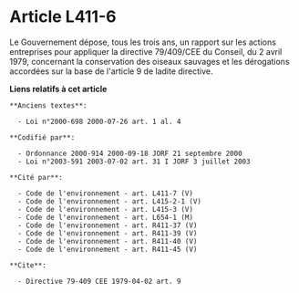 # Article L411-6

Le Gouvernement dépose, tous les trois ans, un rapport sur les actions entreprises pour appliquer la directive 79/409/CEE du
Conseil, du 2 avril 1979, concernant la conservation des oiseaux sauvages et les dérogations accordées sur la base de
l'article 9 de ladite directive.

**Liens relatifs à cet article**

	**Anciens textes**:

	  - Loi n°2000-698 2000-07-26 art. 1 al. 4

	**Codifié par**:

	  - Ordonnance 2000-914 2000-09-18 JORF 21 septembre 2000
	  - Loi n°2003-591 2003-07-02 art. 31 I JORF 3 juillet 2003

	**Cité par**:

	  - Code de l'environnement - art. L411-7 (V)
	  - Code de l'environnement - art. L415-2-1 (V)
	  - Code de l'environnement - art. L415-3 (V)
	  - Code de l'environnement - art. L654-1 (M)
	  - Code de l'environnement - art. R411-37 (V)
	  - Code de l'environnement - art. R411-39 (V)
	  - Code de l'environnement - art. R411-40 (V)
	  - Code de l'environnement - art. R411-45 (V)

	**Cite**:

	  - Directive 79-409 CEE 1979-04-02 art. 9
